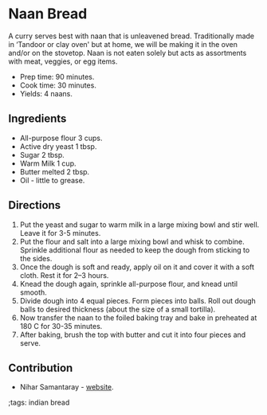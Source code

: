 # Naan Bread

A curry serves best with naan that is unleavened bread. Traditionally made in
‘Tandoor or clay oven' but at home, we will be making it in the oven and/or on
the stovetop. Naan is not eaten solely but acts as assortments with meat,
veggies, or egg items.

- Prep time: 90 minutes.
- Cook time: 30 minutes.
- Yields: 4 naans.

## Ingredients

- All-purpose flour 3 cups.
- Active dry yeast 1 tbsp.
- Sugar 2 tbsp.
- Warm Milk 1 cup.
- Butter melted 2 tbsp.
- Oil - little to grease.

## Directions

1. Put the yeast and sugar to warm milk in a large mixing bowl and stir well.
   Leave it for 3-5 minutes.
2. Put the flour and salt into a large mixing bowl and whisk to combine.
   Sprinkle additional flour as needed to keep the dough from sticking to the
   sides.
3. Once the dough is soft and ready, apply oil on it and cover it with a soft
   cloth. Rest it for 2–3 hours.
4. Knead the dough again, sprinkle all-purpose flour, and knead until smooth.
5. Divide dough into 4 equal pieces. Form pieces into balls. Roll out dough
   balls to desired thickness (about the size of a small tortilla).
6. Now transfer the naan to the foiled baking tray and bake in preheated at 180
   C for 30-35 minutes.
7. After baking, brush the top with butter and cut it into four pieces and
   serve.

## Contribution

- Nihar Samantaray - [website](https://nihars.com).

;tags: indian bread
